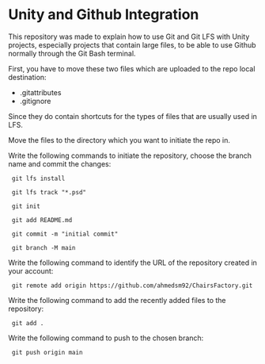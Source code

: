 # Unity and Github Integration

This repository was made to explain how to use Git and Git LFS with Unity projects, especially projects that contain large files, to be able to use Github normally through the Git Bash terminal.

First, you have to move these two files which are uploaded to the repo local destination:
- .gitattributes
- .gitignore

Since they do contain shortcuts for the types of files that are usually used in LFS.

Move the files to the directory which you want to initiate the repo in.

Write the following commands to initiate the repository, choose the branch name and commit the changes:

```
 git lfs install

 git lfs track "*.psd"

 git init

 git add README.md

 git commit -m "initial commit"

 git branch -M main
```
Write the following command to identify the URL of the repository created in your account:
```
 git remote add origin https://github.com/ahmedsm92/ChairsFactory.git
 ```

Write the following command to add the recently added files to the repository:
```
 git add .
 ```
 
Write the following command to push to the chosen branch:
```
 git push origin main
 ```
 




